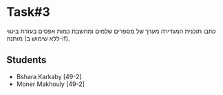 # Task#3
כתבו תוכנית המגדירה מערך של מספרים שלמים ומחשבת כמות אפסים בעזרת ביטוי מותנה (ללא שימוש ב-if).

## Students

- Bshara Karkaby [49-2]
- Moner Makhouly [49-2]
